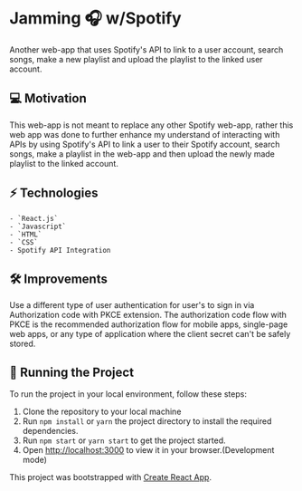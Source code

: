 # Jamming 🎧 w/Spotify

Another web-app that uses Spotify's API to link to a user account, search songs, make a new playlist and upload the playlist to the linked user account. 


## 💻 Motivation 

This web-app is not meant to replace any other Spotify web-app, rather this web app was done to further enhance my understand of interacting with APIs by using Spotify's API to link a user to their Spotify account, search songs, make a playlist in the web-app and then upload the newly made playlist to the linked account. 

## ⚡️ Technologies
    - `React.js`
    - `Javascript`
    - `HTML`
    - `CSS`
    - Spotify API Integration
  
## 🛠️ Improvements 

Use a different type of user authentication for user's to sign in via Authorization code with PKCE extension. The authorization code flow with PKCE is the recommended authorization flow for mobile apps, single-page web apps, or any type of application where the client secret can't be safely stored. 

## 🚦 Running the Project

To run the project in your local environment, follow these steps:

1. Clone the repository to your local machine
2. Run `npm install` or `yarn` the project directory to install the required dependencies.
3. Run `npm start` or `yarn start` to get the project started.
4. Open [http://localhost:3000](http://localhost:3000) to view it in your browser.(Development mode)



This project was bootstrapped with [Create React App](https://github.com/facebook/create-react-app).



